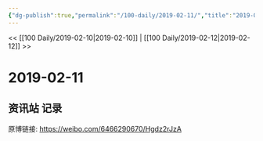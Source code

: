 ```yaml
---
{"dg-publish":true,"permalink":"/100-daily/2019-02-11/","title":"2019-02-11"}
---
```



<< [[100 Daily/2019-02-10\|2019-02-10]] | [[100 Daily/2019-02-12\|2019-02-12]] >>

# 2019-02-11

## 资讯站 记录

原博链接: https://weibo.com/6466290670/Hgdz2rJzA
